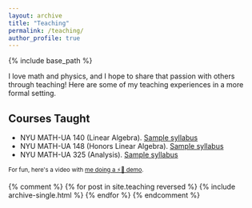 ```yaml
---
layout: archive
title: "Teaching"
permalink: /teaching/
author_profile: true
---
```


{% include base_path %}

I love math and physics, and I hope to share that passion with others through teaching! Here are some of my teaching experiences in a more formal setting.

## Courses Taught
* NYU MATH-UA 140 (Linear Algebra). [Sample syllabus](/files/MW_syllabus_MATH140-001_F20.pdf)
* NYU MATH-UA 148 (Honors Linear Algebra). [Sample syllabus](/files/MATH148-001_S2022_syllabus.pdf)
* NYU MATH-UA 325 (Analysis). [Sample syllabus](/files/MATH325-001_F2022_syllabus.pdf)

<sub>For fun, here's a video with [me doing a ⚡🥒 demo](https://www.youtube.com/watch?v=ZcD4y4UrF-w).</sub>

{% comment %}
{% for post in site.teaching reversed %}
  {% include archive-single.html %}
{% endfor %}
{% endcomment %}